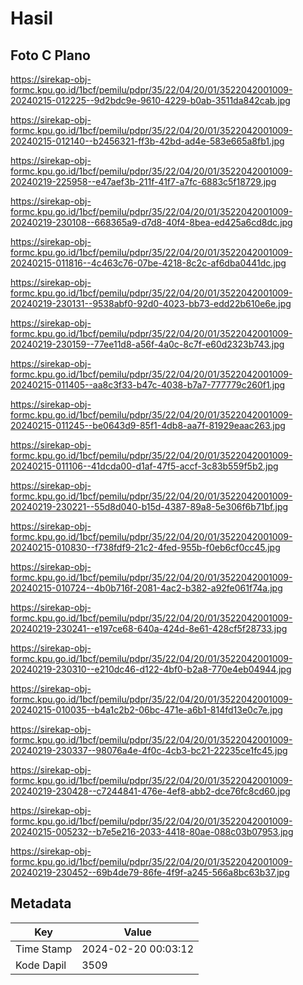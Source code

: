 # Hasil

## Foto C Plano

https://sirekap-obj-formc.kpu.go.id/1bcf/pemilu/pdpr/35/22/04/20/01/3522042001009-20240215-012225--9d2bdc9e-9610-4229-b0ab-3511da842cab.jpg

https://sirekap-obj-formc.kpu.go.id/1bcf/pemilu/pdpr/35/22/04/20/01/3522042001009-20240215-012140--b2456321-ff3b-42bd-ad4e-583e665a8fb1.jpg

https://sirekap-obj-formc.kpu.go.id/1bcf/pemilu/pdpr/35/22/04/20/01/3522042001009-20240219-225958--e47aef3b-211f-41f7-a7fc-6883c5f18729.jpg

https://sirekap-obj-formc.kpu.go.id/1bcf/pemilu/pdpr/35/22/04/20/01/3522042001009-20240219-230108--668365a9-d7d8-40f4-8bea-ed425a6cd8dc.jpg

https://sirekap-obj-formc.kpu.go.id/1bcf/pemilu/pdpr/35/22/04/20/01/3522042001009-20240215-011816--4c463c76-07be-4218-8c2c-af6dba0441dc.jpg

https://sirekap-obj-formc.kpu.go.id/1bcf/pemilu/pdpr/35/22/04/20/01/3522042001009-20240219-230131--9538abf0-92d0-4023-bb73-edd22b610e6e.jpg

https://sirekap-obj-formc.kpu.go.id/1bcf/pemilu/pdpr/35/22/04/20/01/3522042001009-20240219-230159--77ee11d8-a56f-4a0c-8c7f-e60d2323b743.jpg

https://sirekap-obj-formc.kpu.go.id/1bcf/pemilu/pdpr/35/22/04/20/01/3522042001009-20240215-011405--aa8c3f33-b47c-4038-b7a7-777779c260f1.jpg

https://sirekap-obj-formc.kpu.go.id/1bcf/pemilu/pdpr/35/22/04/20/01/3522042001009-20240215-011245--be0643d9-85f1-4db8-aa7f-81929eaac263.jpg

https://sirekap-obj-formc.kpu.go.id/1bcf/pemilu/pdpr/35/22/04/20/01/3522042001009-20240215-011106--41dcda00-d1af-47f5-accf-3c83b559f5b2.jpg

https://sirekap-obj-formc.kpu.go.id/1bcf/pemilu/pdpr/35/22/04/20/01/3522042001009-20240219-230221--55d8d040-b15d-4387-89a8-5e306f6b71bf.jpg

https://sirekap-obj-formc.kpu.go.id/1bcf/pemilu/pdpr/35/22/04/20/01/3522042001009-20240215-010830--f738fdf9-21c2-4fed-955b-f0eb6cf0cc45.jpg

https://sirekap-obj-formc.kpu.go.id/1bcf/pemilu/pdpr/35/22/04/20/01/3522042001009-20240215-010724--4b0b716f-2081-4ac2-b382-a92fe061f74a.jpg

https://sirekap-obj-formc.kpu.go.id/1bcf/pemilu/pdpr/35/22/04/20/01/3522042001009-20240219-230241--e197ce68-640a-424d-8e61-428cf5f28733.jpg

https://sirekap-obj-formc.kpu.go.id/1bcf/pemilu/pdpr/35/22/04/20/01/3522042001009-20240219-230310--e210dc46-d122-4bf0-b2a8-770e4eb04944.jpg

https://sirekap-obj-formc.kpu.go.id/1bcf/pemilu/pdpr/35/22/04/20/01/3522042001009-20240215-010035--b4a1c2b2-06bc-471e-a6b1-814fd13e0c7e.jpg

https://sirekap-obj-formc.kpu.go.id/1bcf/pemilu/pdpr/35/22/04/20/01/3522042001009-20240219-230337--98076a4e-4f0c-4cb3-bc21-22235ce1fc45.jpg

https://sirekap-obj-formc.kpu.go.id/1bcf/pemilu/pdpr/35/22/04/20/01/3522042001009-20240219-230428--c7244841-476e-4ef8-abb2-dce76fc8cd60.jpg

https://sirekap-obj-formc.kpu.go.id/1bcf/pemilu/pdpr/35/22/04/20/01/3522042001009-20240215-005232--b7e5e216-2033-4418-80ae-088c03b07953.jpg

https://sirekap-obj-formc.kpu.go.id/1bcf/pemilu/pdpr/35/22/04/20/01/3522042001009-20240219-230452--69b4de79-86fe-4f9f-a245-566a8bc63b37.jpg


## Metadata

| Key        | Value               |
| ---------- | ------------------- |
| Time Stamp | 2024-02-20 00:03:12 |
| Kode Dapil | 3509                |



